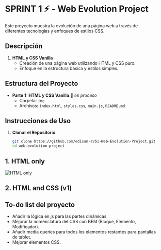 # SPRINT 1 ⚡️ - Web Evolution Project

Este proyecto muestra la evolución de una página web a través de diferentes tecnologías y enfoques de estilos CSS.

## Descripción

1. **HTML y CSS Vanilla**
   - Creación de una página web utilizando HTML y CSS puro.
   - Enfoque en la estructura básica y estilos simples.

## Estructura del Proyecto

- **Parte 1: HTML y CSS Vanilla** 🚧 _en proceso_
  - Carpeta: `img`
  - Archivos: `index.html`, `styles.css`, `main.js`, `README.md`

## Instrucciones de Uso

1. **Clonar el Repositorio**
   ```bash
   git clone https://github.com/edison-r/S1-Web-Evolution-Project.git
   cd web-evolution-project

## 1. HTML only
![HTML only](./assets/1.1\HTML\only.gif)

## 2. HTML and CSS (v1)


## To-do list del proyecto
  - Añadir la lógica en js para las partes dinámicas.
  - Mejorar la nomenclatura del CSS con BEM (Bloque, Elemento, Modificador).
  - Añadir media queries para todos los elementos restantes para pantallas de tablet.
  - Mejorar elementos CSS.
